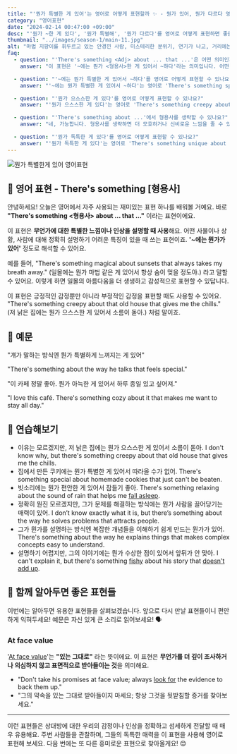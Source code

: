 ```yaml
---
title: "'뭔가 특별한 게 있어'는 영어로 어떻게 표현할까 ✨ - 뭔가 있어, 뭔가 다르다 영어로"
category: "영어표현"
date: "2024-02-14 00:47:00 +09:00"
desc: "'뭔가 ~한 게 있다', '뭔가 특별해', '뭔가 다르다'를 영어로 어떻게 표현하면 좋을까요? '이 도시엔 뭔가 특별한 게 있어', '그의 연기엔 뭔가 독특한 게 있어' 등을 영어로 표현하는 법을 배워봅시다. 다양한 예문을 통해서 연습하고 본인의 표현으로 만들어 보세요."
thumbnail: "../images/season-1/main-11.jpg"
alt: "마법 지팡이를 휘두르고 있는 안경낀 사람, 미스테리한 분위기, 연기가 나고, 거리에는 조명이 켜져있음"
faq:
  - question: "'There's something <Adj> about ... that ...'은 어떤 의미인가요?"
    answer: "이 표현은 '~에는 뭔가 <형용사>한 게 있어서 ~하다'라는 의미입니다. 어떤 사물, 상황, 또는 사람에 대해 특별하거나 독특한 특징을 설명할 때 사용합니다. 정확히 설명하기 어려운 느낌이나 인상을 표현할 때 유용합니다."

  - question: "'~에는 뭔가 특별한 게 있어서 ~하다'를 영어로 어떻게 표현할 수 있나요?"
    answer: "'~에는 뭔가 특별한 게 있어서 ~하다'는 영어로 'There's something special about ... that ...'로 표현할 수 있습니다. 예를 들어, '집에서 만든 쿠키에는 뭔가 특별한 게 있어서 따라올 수가 없어'는 'There's something special about homemade cookies that just can't be beaten'으로 말할 수 있습니다."

  - question: "'뭔가 으스스한 게 있다'를 영어로 어떻게 표현할 수 있나요?"
    answer: "'뭔가 으스스한 게 있다'는 영어로 'There's something creepy about ...'로 표현할 수 있습니다. 예를 들어, '저 낡은 집에는 뭔가 으스스한 게 있어서 소름이 돋아'는 'There's something creepy about that old house that gives me the chills'로 말할 수 있습니다."

  - question: "'There's something about ...'에서 형용사를 생략할 수 있나요?"
    answer: "네, 가능합니다. 형용사를 생략하면 더 모호하거나 신비로운 느낌을 줄 수 있습니다. 예를 들어, 'There's something about this song that keeps me listening to it on repeat'(이 노래에는 뭔가가 있어서 계속 듣게 돼)처럼 사용할 수 있습니다."

  - question: "'뭔가 독특한 게 있다'를 영어로 어떻게 표현할 수 있나요?"
    answer: "'뭔가 독특한 게 있다'는 영어로 'There's something unique about ...'로 표현할 수 있습니다. 예를 들어, '이 식당의 맛에는 뭔가 독특한 게 있어서 계속 가게 돼'는 'There's something unique about this restaurant's flavors that keeps me coming back'으로 말할 수 있습니다."
---
```


![뭔가 특별한게 있어 영어표현](../images/season-1/main-11.jpg)

## 🌟 영어 표현 - There's something [형용사]

안녕하세요! 오늘은 영어에서 자주 사용되는 재미있는 표현 하나를 배워볼 거예요. 바로 **"There's something <형용사> about ... that ..."** 이라는 표현이에요.

이 표현은 **무언가에 대한 특별한 느낌이나 인상을 설명할 때 사용**해요. 어떤 사물이나 상황, 사람에 대해 정확히 설명하기 어려운 특징이 있을 때 쓰는 표현이죠. **'~에는 뭔가가 있어'** 정도로 해석할 수 있어요.

예를 들어, "There's something magical about sunsets that always takes my breath away." (일몰에는 뭔가 마법 같은 게 있어서 항상 숨이 멎을 정도야.) 라고 말할 수 있어요. 이렇게 하면 일몰의 아름다움을 더 생생하고 감성적으로 표현할 수 있답니다.

이 표현은 긍정적인 감정뿐만 아니라 부정적인 감정을 표현할 때도 사용할 수 있어요. "There's something creepy about that old house that gives me the chills." (저 낡은 집에는 뭔가 으스스한 게 있어서 소름이 돋아.) 처럼 말이죠.

## 📖 예문

"걔가 말하는 방식엔 뭔가 특별하게 느껴지는 게 있어"

"There's something about the way he talks that feels special."

"이 카페 정말 좋아. 뭔가 아늑한 게 있어서 하루 종일 있고 싶어져."

"I love this café. There's something cozy about it that makes me want to stay all day."

## 💬 연습해보기

<ul data-interactive-list>
  <li data-interactive-item>
    <span data-toggler>이유는 모르겠지만, 저 낡은 집에는 뭔가 으스스한 게 있어서 소름이 돋아.</span>
    <span data-answer>I don't know why, but there's something creepy about that old house that gives me the chills.</span>
  </li>
  <li data-interactive-item>
    <span data-toggler>집에서 만든 쿠키에는 뭔가 특별한 게 있어서 따라올 수가 없어.</span>
    <span data-answer>There's something special about homemade cookies that just can't be beaten.</span>
  </li>
  <li data-interactive-item>
    <span data-toggler>빗소리에는 뭔가 편안한 게 있어서 잠들기 좋아.</span>
    <span data-answer>There's something relaxing about the sound of rain that helps me <a href="/blog/in-english/075.fall-asleep/">fall asleep</a>.</span>
  </li>
  <li data-interactive-item>
    <span data-toggler>정확히 뭔진 모르겠지만, 그가 문제를 해결하는 방식에는 뭔가 사람을 끌어당기는 매력이 있어.</span>
    <span data-answer>I don’t know exactly what it is, but there’s something about the way he solves problems that attracts people.</span>
  </li>
  <li data-interactive-item>
    <span data-toggler>그가 뭔가를 설명하는 방식엔 복잡한 개념들을 이해하기 쉽게 만드는 뭔가가 있어.</span>
    <span data-answer>There's something about the way he explains things that makes complex concepts easy to understand.</span>
  </li>
  <li data-interactive-item>
    <span data-toggler>설명하기 어렵지만, 그의 이야기에는 뭔가 수상한 점이 있어서 앞뒤가 안 맞아.</span>
    <span data-answer>I can't explain it, but there's something <a href="/blog/vocab-1/006.fishy/">fishy</a> about his story that <a href="/blog/vocab-1/013.do-not-add-up/">doesn't add up</a>.</span>
  </li>
</ul>

## 🤝 함께 알아두면 좋은 표현들

이번에는 알아두면 유용한 표현들을 살펴보겠습니다. 앞으로 다시 만날 표현들이니 편안하게 익혀두세요! 예문은 자신 있게 큰 소리로 읽어보세요! 🗣️

### At face value

'[At face value](/blog/in-english/223.at-face-value/)'는 **"있는 그대로"** 라는 뜻이에요. 이 표현은 **무언가를 더 깊이 조사하거나 의심하지 않고 표면적으로 받아들이는 것**을 의미해요.

- "Don't take his promises at face value; always [look for](/blog/in-english/173.look-for/) the evidence to back them up."
- "그의 약속을 있는 그대로 받아들이지 마세요; 항상 그것을 뒷받침할 증거를 찾아보세요."

---

이런 표현들은 상대방에 대한 우리의 감정이나 인상을 정확하고 섬세하게 전달할 때 매우 유용해요. 주변 사람들을 관찰하며, 그들의 독특한 매력을 이 표현을 사용해 영어로 표현해 보세요. 다음 번에는 또 다른 흥미로운 표현으로 찾아올게요! 😊

